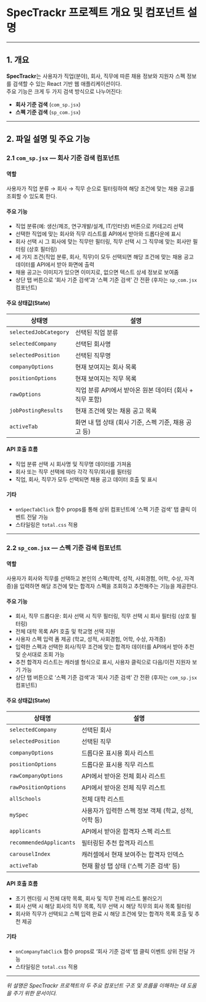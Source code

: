 # SpecTrackr 프로젝트 개요 및 컴포넌트 설명

---

## 1. 개요

**SpecTrackr**는 사용자가 직업(분야), 회사, 직무에 따른 채용 정보와 지원자 스펙 정보를 검색할 수 있는 React 기반 웹 애플리케이션이다.  
주요 기능은 크게 두 가지 검색 방식으로 나누어진다:

- **회사 기준 검색** (`com_sp.jsx`)
- **스펙 기준 검색** (`sp_com.jsx`)

---

## 2. 파일 설명 및 주요 기능

### 2.1 `com_sp.jsx` — 회사 기준 검색 컴포넌트

#### 역할  
사용자가 직업 분류 → 회사 → 직무 순으로 필터링하여 해당 조건에 맞는 채용 공고를 조회할 수 있도록 한다.

#### 주요 기능
- 직업 분류(예: 생산/제조, 연구개발/설계, IT/인터넷) 버튼으로 카테고리 선택  
- 선택한 직업에 맞는 회사와 직무 리스트를 API에서 받아와 드롭다운에 표시  
- 회사 선택 시 그 회사에 맞는 직무만 필터링, 직무 선택 시 그 직무에 맞는 회사만 필터링 (상호 필터링)  
- 세 가지 조건(직업 분류, 회사, 직무)이 모두 선택되면 해당 조건에 맞는 채용 공고 데이터를 API에서 받아 화면에 출력  
- 채용 공고는 이미지가 있으면 이미지로, 없으면 텍스트 상세 정보로 보여줌  
- 상단 탭 버튼으로 ‘회사 기준 검색’과 ‘스펙 기준 검색’ 간 전환 (후자는 `sp_com.jsx` 컴포넌트)  

#### 주요 상태값(State)
| 상태명                | 설명                                   |
|-----------------------|--------------------------------------|
| `selectedJobCategory` | 선택된 직업 분류                      |
| `selectedCompany`     | 선택된 회사명                        |
| `selectedPosition`    | 선택된 직무명                        |
| `companyOptions`      | 현재 보여지는 회사 목록               |
| `positionOptions`     | 현재 보여지는 직무 목록               |
| `rawOptions`          | 직업 분류 API에서 받아온 원본 데이터 (회사 + 직무 포함) |
| `jobPostingResults`   | 현재 조건에 맞는 채용 공고 목록      |
| `activeTab`           | 화면 내 탭 상태 (회사 기준, 스펙 기준, 채용 공고 등) |

#### API 호출 흐름
- 직업 분류 선택 시 회사명 및 직무명 데이터를 가져옴  
- 회사 또는 직무 선택에 따라 각각 직무/회사를 필터링  
- 직업, 회사, 직무가 모두 선택되면 채용 공고 데이터 호출 및 표시  

#### 기타
- `onSpecTabClick` 함수 props를 통해 상위 컴포넌트에 ‘스펙 기준 검색’ 탭 클릭 이벤트 전달 가능  
- 스타일링은 `total.css` 적용  

---

### 2.2 `sp_com.jsx` — 스펙 기준 검색 컴포넌트

#### 역할  
사용자가 회사와 직무를 선택하고 본인의 스펙(학력, 성적, 사회경험, 어학, 수상, 자격증)을 입력하면 해당 조건에 맞는 합격자 스펙을 조회하고 추천해주는 기능을 제공한다.

#### 주요 기능
- 회사, 직무 드롭다운: 회사 선택 시 직무 필터링, 직무 선택 시 회사 필터링 (상호 필터링)  
- 전체 대학 목록 API 호출 및 학교명 선택 지원  
- 사용자 스펙 입력 폼 제공 (학교, 성적, 사회경험, 어학, 수상, 자격증)  
- 입력한 스펙과 선택한 회사/직무 조건에 맞는 합격자 데이터를 API에서 받아 추천 및 순서대로 조회 가능  
- 추천 합격자 리스트는 캐러셀 형식으로 표시, 사용자 클릭으로 다음/이전 지원자 보기 가능  
- 상단 탭 버튼으로 ‘스펙 기준 검색’과 ‘회사 기준 검색’ 간 전환 (후자는 `com_sp.jsx` 컴포넌트)  

#### 주요 상태값(State)
| 상태명                  | 설명                                |
|-------------------------|-----------------------------------|
| `selectedCompany`       | 선택된 회사                       |
| `selectedPosition`      | 선택된 직무                       |
| `companyOptions`        | 드롭다운 표시용 회사 리스트         |
| `positionOptions`       | 드롭다운 표시용 직무 리스트         |
| `rawCompanyOptions`     | API에서 받아온 전체 회사 리스트     |
| `rawPositionOptions`    | API에서 받아온 전체 직무 리스트     |
| `allSchools`            | 전체 대학 리스트                  |
| `mySpec`                | 사용자가 입력한 스펙 정보 객체 (학교, 성적, 어학 등) |
| `applicants`            | API에서 받아온 합격자 스펙 리스트    |
| `recommendedApplicants` | 필터링된 추천 합격자 리스트          |
| `carouselIndex`         | 캐러셀에서 현재 보여주는 합격자 인덱스 |
| `activeTab`             | 현재 활성 탭 상태 (‘스펙 기준 검색’ 등) |

#### API 호출 흐름
- 초기 렌더링 시 전체 대학 목록, 회사 및 직무 전체 리스트 불러오기  
- 회사 선택 시 해당 회사의 직무 목록, 직무 선택 시 해당 직무의 회사 목록 필터링  
- 회사와 직무가 선택되고 스펙 입력 완료 시 해당 조건에 맞는 합격자 목록 호출 및 추천 제공  

#### 기타
- `onCompanyTabClick` 함수 props로 ‘회사 기준 검색’ 탭 클릭 이벤트 상위 전달 가능  
- 스타일링은 `total.css` 적용  

---

*위 설명은 SpecTrackr 프로젝트의 두 주요 컴포넌트 구조 및 흐름을 이해하는 데 도움을 주기 위한 문서이다.*
